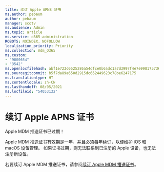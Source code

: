 ```yaml
---
title: 续订 Apple APNS 证书
ms.author: pebaum
author: pebaum
manager: scotv
ms.audience: Admin
ms.topic: article
ms.service: o365-administration
ROBOTS: NOINDEX, NOFOLLOW
localization_priority: Priority
ms.collection: Adm_O365
ms.custom:
- "9000654"
- "3542"
ms.openlocfilehash: abf1e723c0525286a54dfce0b6adc1a7d3997f4e7e99817573633f797ccf5d4e
ms.sourcegitcommit: b5f7da89a650d2915dc652449623c78be6247175
ms.translationtype: HT
ms.contentlocale: zh-CN
ms.lasthandoff: 08/05/2021
ms.locfileid: "54053132"
---
```

# <a name="renew-apple-apns-certificate"></a>续订 Apple APNS 证书

Apple MDM 推送证书已过期！

Apple MDM 推送证书有效期是一年，并且必须每年续订，以便维护 iOS 和 macOS 设备管理。 如果证书过期，则无法联系到已注册的 Apple 设备，也无法注册新设备。

若要续订 Apple MDM 推送证书，请参阅[续订 Apple MDM 推送证书](https://docs.microsoft.com/intune/enrollment/apple-mdm-push-certificate-get#renew-apple-mdm-push-certificate)。
